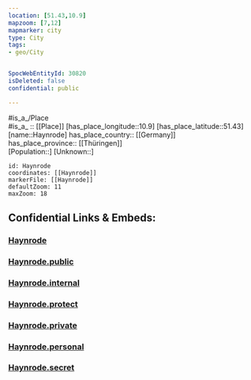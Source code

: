 ```yaml
---
location: [51.43,10.9] 
mapzoom: [7,12] 
mapmarker: city 
type: City
tags:
- geo/City


SpocWebEntityId: 30820
isDeleted: false
confidential: public

---
```

#is_a_/Place  
#is_a_ :: [[Place]] 
[has_place_longitude::10.9] 
[has_place_latitude::51.43] 
[name::Haynrode] 
has_place_country:: [[Germany]]  
has_place_province:: [[Thüringen]]  
[Population::] 
[Unknown::] 


```leaflet
id: Haynrode
coordinates: [[Haynrode]] 
markerFile: [[Haynrode]] 
defaultZoom: 11 
maxZoom: 18
```


## Confidential Links & Embeds: 

### [Haynrode](/_Standards/Earth/Continent/Europe/Europe~Central/Germany/Germany~East/Thüringen/counties~TH/Nordhausen/cities~Nordhausen/Heringen_Helme/City/Haynrode.md) 

### [Haynrode.public](/_public/Earth/Continent/Europe/Europe~Central/Germany/Germany~East/Thüringen/counties~TH/Nordhausen/cities~Nordhausen/Heringen_Helme/City/Haynrode.public.md) 

### [Haynrode.internal](/_internal/Earth/Continent/Europe/Europe~Central/Germany/Germany~East/Thüringen/counties~TH/Nordhausen/cities~Nordhausen/Heringen_Helme/City/Haynrode.internal.md) 

### [Haynrode.protect](/_protect/Earth/Continent/Europe/Europe~Central/Germany/Germany~East/Thüringen/counties~TH/Nordhausen/cities~Nordhausen/Heringen_Helme/City/Haynrode.protect.md) 

### [Haynrode.private](/_private/Earth/Continent/Europe/Europe~Central/Germany/Germany~East/Thüringen/counties~TH/Nordhausen/cities~Nordhausen/Heringen_Helme/City/Haynrode.private.md) 

### [Haynrode.personal](/_personal/Earth/Continent/Europe/Europe~Central/Germany/Germany~East/Thüringen/counties~TH/Nordhausen/cities~Nordhausen/Heringen_Helme/City/Haynrode.personal.md) 

### [Haynrode.secret](/_secret/Earth/Continent/Europe/Europe~Central/Germany/Germany~East/Thüringen/counties~TH/Nordhausen/cities~Nordhausen/Heringen_Helme/City/Haynrode.secret.md)

